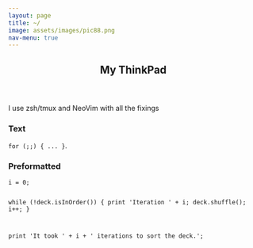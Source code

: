 ```yaml
---
layout: page
title: ~/
image: assets/images/pic88.png
nav-menu: true
---
```


<!-- Main -->
<div id="main" class="alt">

<!-- One -->
<section id="one">
	<div class="inner">
		<header class="major">
			<h1>My ThinkPad</h1>
		</header>
<!-- Content -->
<p>I use zsh/tmux and NeoVim with all the fixings</p>

<!-- Text stuff -->
<h3>Text</h3>
<code>for (;;) { ... }</code>.

<!-- Preformatted Code -->
<h3>Preformatted</h3>
<pre><code>i = 0;

while (!deck.isInOrder()) {
    print 'Iteration ' + i;
    deck.shuffle();
    i++;
}

print 'It took ' + i + ' iterations to sort the deck.';
</code></pre>
</div>
